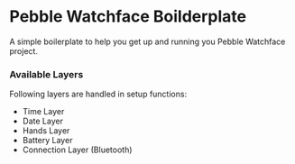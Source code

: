 # Pebble Watchface Boilderplate #

A simple boilerplate to help you get up and running you Pebble Watchface project.

### Available Layers ###

Following layers are handled in setup functions:

* Time Layer
* Date Layer
* Hands Layer
* Battery Layer
* Connection Layer (Bluetooth)